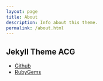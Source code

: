 ```yaml
---
layout: page
title: About
description: Info about this theme.
permalink: /about.html
---
```


## Jekyll Theme ACG

- [Github](https://github.com/coderzhaoziwei/jekyll-theme-acg)
- [RubyGems](https://rubygems.org/gems/jekyll-theme-acg)
